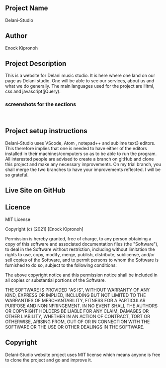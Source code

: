  ## Project Name
Delani-Studio
## Author
Enock Kipronoh
## Project Description
This is a website for Delani music studio. It is here where one land on our page as Delani studio. One will be able to see our services, about us and what we do generally.
The main languages used for the project are Html, css and javascript(jQuery).
### screenshots for the sections
<img src="">
<img src="">
<img src="">


## Project setup instructions
Delani-Studio uses VScode, Atom , notepad++ and sublime text3 editors. This therefore implies that one is needed to have either of the editors installed in their machines/computers so as to be able to run the program.
All interested people are advised to create a branch on gitHub and clone this project and make any necessary improvements. On my trial branch, you shall merge the two branches to have your improvements reflected. I will be so grateful.
## Live Site on GitHub

## Licence
MIT License

Copyright (c) [2021] [Enock Kipronoh]

Permission is hereby granted, free of charge, to any person obtaining a copy
of this software and associated documentation files (the "Software"), to deal
in the Software without restriction, including without limitation the rights
to use, copy, modify, merge, publish, distribute, sublicense, and/or sell
copies of the Software, and to permit persons to whom the Software is
furnished to do so, subject to the following conditions:

The above copyright notice and this permission notice shall be included in all
copies or substantial portions of the Software.

THE SOFTWARE IS PROVIDED "AS IS", WITHOUT WARRANTY OF ANY KIND, EXPRESS OR
IMPLIED, INCLUDING BUT NOT LIMITED TO THE WARRANTIES OF MERCHANTABILITY,
FITNESS FOR A PARTICULAR PURPOSE AND NONINFRINGEMENT. IN NO EVENT SHALL THE
AUTHORS OR COPYRIGHT HOLDERS BE LIABLE FOR ANY CLAIM, DAMAGES OR OTHER
LIABILITY, WHETHER IN AN ACTION OF CONTRACT, TORT OR OTHERWISE, ARISING FROM,
OUT OF OR IN CONNECTION WITH THE SOFTWARE OR THE USE OR OTHER DEALINGS IN THE
SOFTWARE.
## Copyright 
Delani-Studio website project uses MIT license which means anyone is free to clone the project and go and improve it.